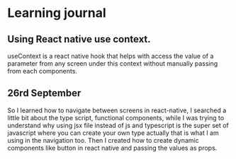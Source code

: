
# Learning journal 
## Using React native use context. 

useContext is a react native hook that helps with access the value of a parameter from any screen under this context without manually passing from each components. 






## 26rd September 

So I learned how to navigate between screens in react-native, I searched a little bit about the type script, functional components,  while I was trying to understand why using jsx file instead of js and typescript is the super set of javascript where you can create your own type actually that is what I am using in the navigation too. Then I created how to create dynamic components like button in react native and passing the values as props. 




   
